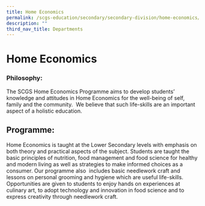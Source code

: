 ```yaml
---
title: Home Economics
permalink: /scgs-education/secondary/secondary-division/home-economics/
description: ""
third_nav_title: Departments
---
```

# **Home Economics**

### Philosophy:

The SCGS Home Economics Programme aims to develop students’ knowledge and attitudes in Home Economics for the well-being of self, family and the community.  We believe that such life-skills are an important aspect of a holistic education.

## Programme:

Home Economics is taught at the Lower Secondary levels with emphasis on both theory and practical aspects of the subject. Students are taught the basic principles of nutrition, food management and food science for healthy and modern living as well as strategies to make informed choices as a consumer. Our programme also  includes basic needlework craft and lessons on personal grooming and hygiene which are useful life-skills.  Opportunities are given to students to enjoy hands on experiences at culinary art, to adopt technology and innovation in food science and to express creativity through needlework craft.